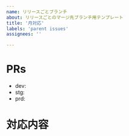 ```yaml
---
name: リリースごとブランチ
about: リリースごとのマージ先ブランチ用テンプレート
title: '月対応'
labels: 'parent issues'
assignees: ''

---
```


<!-- マイルストーンと対応フェーズのラベルを設定する -->

# PRs

- dev:
- stg:
- prd:

# 対応内容
